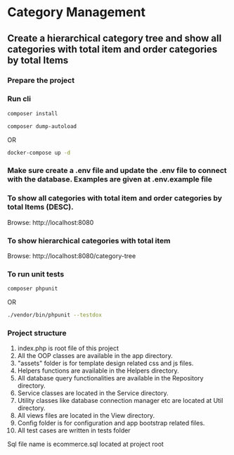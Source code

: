 # Category Management

## Create a hierarchical category tree and show all categories with total item and order categories by total Items

### Prepare the project

### Run cli

```bash
composer install
```

```bash
composer dump-autoload
```

OR

```bash
docker-compose up -d
```

### Make sure create a .env file and update the .env file to connect with the database. Examples are given at .env.example file

### To show all categories with total item and order categories by total Items (DESC).

Browse: http://localhost:8080

### To show hierarchical categories with total item

Browse: http://localhost:8080/category-tree

### To run unit tests

```bash
composer phpunit
```

OR

```bash
./vendor/bin/phpunit --testdox
```

### Project structure

1. index.php is root file of this project
2. All the OOP classes are available in the app directory.
3. "assets" folder is for template design related css and js files.
4. Helpers functions are available in the Helpers directory.
5. All database query functionalities are available in the Repository directory.
6. Service classes are located in the Service directory.
7. Utility classes like database connection manager etc are located at Util directory.
8. All views files are located in the View directory.
9. Config folder is for configuration and app bootstrap related files.
10. All test cases are written in tests folder

Sql file name is ecommerce.sql located at project root
